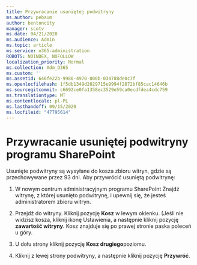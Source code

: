 ```yaml
---
title: Przywracanie usuniętej podwitryny
ms.author: pebaum
author: bentoncity
manager: scotv
ms.date: 04/21/2020
ms.audience: Admin
ms.topic: article
ms.service: o365-administration
ROBOTS: NOINDEX, NOFOLLOW
localization_priority: Normal
ms.collection: Adm_O365
ms.custom: ''
ms.assetid: 646fe22b-9980-4970-800b-034788de0c7f
ms.openlocfilehash: 1f5db1349d2029715e9994f2872bf85cac14646b
ms.sourcegitcommit: c6692ce0fa1358ec3529e59ca0ecdfdea4cdc759
ms.translationtype: MT
ms.contentlocale: pl-PL
ms.lasthandoff: 09/15/2020
ms.locfileid: "47795614"
---
```

# <a name="restore-a-deleted-sharepoint-subsite"></a>Przywracanie usuniętej podwitryny programu SharePoint

Usunięte podwitryny są wysyłane do kosza zbioru witryn, gdzie są przechowywane przez 93 dni. Aby przywrócić usuniętą podwitrynę:
  
1. W nowym centrum administracyjnym programu SharePoint Znajdź witrynę, z której usunięto podwitrynę, i upewnij się, że jesteś administratorem zbioru witryn. 
    
2. Przejdź do witryny. Kliknij pozycję **Kosz** w lewym okienku. (Jeśli nie widzisz kosza, kliknij ikonę Ustawienia, a następnie kliknij pozycję **zawartość witryny**. Kosz znajduje się po prawej stronie paska poleceń u góry.
    
3. U dołu strony kliknij pozycję **Kosz drugiego**poziomu.
    
4. Kliknij z lewej strony podwitryny, a następnie kliknij pozycję **Przywróć**.
    

